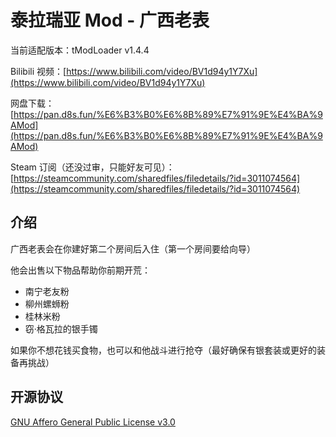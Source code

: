 # 泰拉瑞亚 Mod - 广西老表

当前适配版本：tModLoader v1.4.4

Bilibili 视频：[https://www.bilibili.com/video/BV1d94y1Y7Xu](https://www.bilibili.com/video/BV1d94y1Y7Xu)

网盘下载：[https://pan.d8s.fun/%E6%B3%B0%E6%8B%89%E7%91%9E%E4%BA%9AMod](https://pan.d8s.fun/%E6%B3%B0%E6%8B%89%E7%91%9E%E4%BA%9AMod)

Steam 订阅（还没过审，只能好友可见）：[https://steamcommunity.com/sharedfiles/filedetails/?id=3011074564](https://steamcommunity.com/sharedfiles/filedetails/?id=3011074564)

## 介绍

广西老表会在你建好第二个房间后入住（第一个房间要给向导）

他会出售以下物品帮助你前期开荒：

* 南宁老友粉
* 柳州螺蛳粉
* 桂林米粉
* 窃·格瓦拉的银手镯

如果你不想花钱买食物，也可以和他战斗进行抢夺（最好确保有银套装或更好的装备再挑战）

## 开源协议

[GNU Affero General Public License v3.0](https://choosealicense.com/licenses/agpl-3.0)

